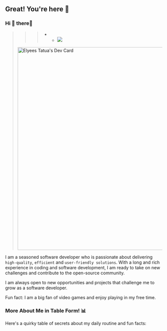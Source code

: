 ## Great! You're here 🎉
### Hi 🧸 there👋 
>>> * * ![](https://komarev.com/ghpvc/?username=kooya3&color=green&style=for-the-badge) 
> >
> <a href="https://app.daily.dev/kooya3"><img src="https://api.daily.dev/devcards/v2/AUBFgdIMOLOVR9Ky47Tsw.png?type=wide&r=z4m" width="652" alt="Elyees Tatua's Dev Card"/></a>

I am a seasoned software developer who is passionate about delivering `high-quality`, `efficient` and `user-friendly solutions`. With a long and rich experience in coding and software development, I am ready to take on new challenges and contribute to the open-source community.

I am always open to new opportunities and projects that challenge me to grow as a software developer.

Fun fact: I am a big fan of video games and enjoy playing in my free time.

### More About Me in Table Form! 📊
Here's a quirky table of secrets about my daily routine and fun facts:
